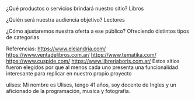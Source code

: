 ¿Qué productos o servicios brindará nuestro sitio? 
Libros

¿Quién será nuestra audiencia objetivo? 
Lectores

¿Cómo ajustaremos nuestra oferta a ese público?
Ofreciendo distintos tipos de categorias

Referencias:
https://www.elejandria.com/
https://www.ventadelibros.com.ar/
https://www.tematika.com/
https://www.cuspide.com/
https://www.libreriaboris.com.ar/
Estos sitios fueron elegidos por que al menos cada uno presenta una funcionalidad interesante para replicar en nuestro propio proyecto

ulises: Mi nombre es Ulises, tengo 41 años, soy docente de Ingles y un aficionado de la programación, musica y fotografía.
